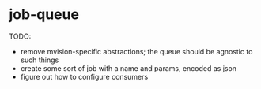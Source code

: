 # job-queue

TODO:
  - remove mvision-specific abstractions; the queue should be agnostic to such things
  - create some sort of job with a name and params, encoded as json
  - figure out how to configure consumers